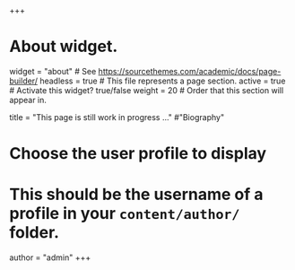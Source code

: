 +++
# About widget.
widget = "about"  # See https://sourcethemes.com/academic/docs/page-builder/
headless = true  # This file represents a page section.
active = true  # Activate this widget? true/false
weight = 20  # Order that this section will appear in.

title = "This page is still work in progress ..." #"Biography"

# Choose the user profile to display
# This should be the username of a profile in your `content/author/` folder.
author = "admin"
+++
